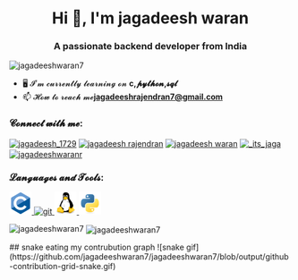 <h1 align="center">Hi 👋, I'm jagadeesh waran</h1>
<h3 align="center">A passionate backend developer from India</h3>

<p align="left"> <img src="https://komarev.com/ghpvc/?username=jagadeeshwaran7&label=Profile%20views&color=0e75b6&style=flat" alt="jagadeeshwaran7" /> </p>

- 🖥️ 𝓘’𝓶 𝓬𝓾𝓻𝓻𝓮𝓷𝓽𝓵𝔂 𝓵𝓮𝓪𝓻𝓷𝓲𝓷𝓰 𝓸𝓷 **c,𝓹𝔂𝓽𝓱𝓸𝓷,𝓼𝓺𝓵**
- 📫  𝓗𝓸𝔀 𝓽𝓸 𝓻𝓮𝓪𝓬𝓱 𝓶𝓮**jagadeeshrajendran7@gmail.com**

<h3 align="left">𝓒𝓸𝓷𝓷𝓮𝓬𝓽 𝔀𝓲𝓽𝓱 𝓶𝓮:</h3>
<p align="left">
<a href="https://twitter.com/jagadeesh_1729" target="blank"><img align="center" src="https://raw.githubusercontent.com/rahuldkjain/github-profile-readme-generator/master/src/images/icons/Social/twitter.svg" alt="jagadeesh_1729" height="30" width="40" /></a>
<a href="https://linkedin.com/in/jagadeesh rajendran" target="blank"><img align="center" src="https://raw.githubusercontent.com/rahuldkjain/github-profile-readme-generator/master/src/images/icons/Social/linked-in-alt.svg" alt="jagadeesh rajendran" height="30" width="40" /></a>
<a href="https://stackoverflow.com/users/jagadeesh waran" target="blank"><img align="center" src="https://raw.githubusercontent.com/rahuldkjain/github-profile-readme-generator/master/src/images/icons/Social/stack-overflow.svg" alt="jagadeesh waran" height="30" width="40" /></a>
<a href="https://instagram.com/_its_jaga" target="blank"><img align="center" src="https://raw.githubusercontent.com/rahuldkjain/github-profile-readme-generator/master/src/images/icons/Social/instagram.svg" alt="_its_jaga" height="30" width="40" /></a>
<a href="https://www.hackerrank.com/jagadeeshwaranr" target="blank"><img align="center" src="https://raw.githubusercontent.com/rahuldkjain/github-profile-readme-generator/master/src/images/icons/Social/hackerrank.svg" alt="jagadeeshwaranr" height="30" width="40" /></a>
</p>

<h3 align="left">𝓛𝓪𝓷𝓰𝓾𝓪𝓰𝓮𝓼 𝓪𝓷𝓭 𝓣𝓸𝓸𝓵𝓼:</h3>
<p align="left"> <a href="https://www.cprogramming.com/" target="_blank" rel="noreferrer"> <img src="https://raw.githubusercontent.com/devicons/devicon/master/icons/c/c-original.svg" alt="c" width="40" height="40"/> </a> <a href="https://git-scm.com/" target="_blank" rel="noreferrer"> <img src="https://www.vectorlogo.zone/logos/git-scm/git-scm-icon.svg" alt="git" width="40" height="40"/> </a> <a href="https://www.linux.org/" target="_blank" rel="noreferrer"> <img src="https://raw.githubusercontent.com/devicons/devicon/master/icons/linux/linux-original.svg" alt="linux" width="40" height="40"/> </a> <a href="https://www.python.org" target="_blank" rel="noreferrer"> <img src="https://raw.githubusercontent.com/devicons/devicon/master/icons/python/python-original.svg" alt="python" width="40" height="40"/> </a> </p>

<p><img align="left" src="https://github-readme-stats.vercel.app/api/top-langs?username=jagadeeshwaran7&show_icons=true&locale=en&layout=compact" alt="jagadeeshwaran7" /></p>

<p>&nbsp;<img align="center" src="https://github-readme-stats.vercel.app/api?username=jagadeeshwaran7&show_icons=true&locale=en" alt="jagadeeshwaran7" /></p>
## snake eating my contrubution graph
![snake gif](https://github.com/jagadeeshwaran7/jagadeeshwaran7/blob/output/github-contribution-grid-snake.gif)
